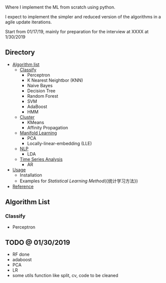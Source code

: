 Where I implement the ML from scratch using python.

I expect to implement the simpler and reduced version of the algorithms in a agile update iterations.

Start from 01/17/19, mainly for preparation for the interview at XXXX at 1/30/2019


## Directory<a name="directory"></a>
- [Algorithm list](#algorithm-list)
  - [Classify](#classify)
    - Perceptron
    - K Nearest Neightbor (KNN)
    - Naive Bayes
    - Decision Tree
    - Random Forest
    - SVM
    - AdaBoost
    - HMM
  - [Cluster](#Clustering)
    - KMeans
    - Affinity Propagation
  - [Manifold Learning](#manifold-learning)
    - PCA
    - Locally-linear-embedding (LLE)
  - [NLP](#nlp)
    - LDA
  - [Time Series Analysis](#time-series-analysis)
    - AR
- [Usage](#usage)
  - Installation
  - Examples for *Statistical Learning Method*(《统计学习方法》)
- [Reference](#reference)
## Algorithm List<a name="algorithm-list"></a>
### Classify<a name="classify"></a>
- Perceptron


TODO @ 01/30/2019
--
- RF done
- adaboost
- PCA
- LR
- some utils function like split, cv, code to be cleaned